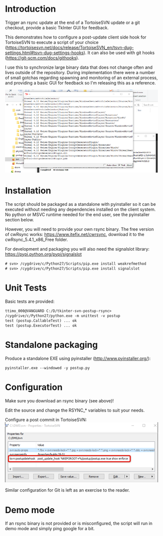 # Introduction

Trigger an rsync update at the end of a TortoiseSVN update or a git checkout, provide a basic TkInter GUI for feedback.

This demonstrates how to configure a post-update client side hook for TortoiseSVN to execute a script of your choice (https://tortoisesvn.net/docs/release/TortoiseSVN_en/tsvn-dug-settings.html#tsvn-dug-settings-hooks). It can also be used with git hooks (https://git-scm.com/docs/githooks).

I use this to synchronize large binary data that does not change often and lives outside of the repository. During implementation there were a number of small gotchas regarding spawning and monitoring of an external process, and providing a basic GUI for feedback so I'm releasing this as a reference.

![Screenshot](screenshot.png "Screenshot")

# Installation

The script should be packaged as a standalone with pyinstaller so it can be executed without needing any dependencies installed on the client system. No python or MSVC runtime needed for the end user, see the pyinstaller section below.

However, you will need to provide your own rsync binary. The free version of cwRsync works: https://www.itefix.net/cwrsync, download it to the cwRsync_5.4.1_x86_Free folder.

For development and packaging you will also need the signalslot library: https://pypi.python.org/pypi/signalslot
```
# svn> /cygdrive/c/Python27/Scripts/pip.exe install weakrefmethod
# svn> /cygdrive/c/Python27/Scripts/pip.exe install signalslot
```
# Unit Tests

Basic tests are provided:

```
ttimo_000@VANGUARD C:/D/tkinter-svn-postup-rsync> /cygdrive/c/Python27/python.exe -m unittest -v postup
test (postup.CallableTest) ... ok
test (postup.ExecutorTest) ... ok
```

# Standalone packaging

Produce a standalone EXE using pyinstaller (http://www.pyinstaller.org/):

```
pyinstaller.exe --windowed -y postup.py
```

# Configuration

Make sure you download an rsync binary (see above)!

Edit the source and change the RSYNC_* variables to suit your needs.

Configure a post commit in TortoiseSVN:
![TortoiseSVN post update property](tortoisesvn-postup.png "tsvnprop")

Similar configuration for Git is left as an exercise to the reader.

# Demo mode

If an rsync binary is not provided or is misconfigured, the script will run in demo mode and simply ping google for a bit.

